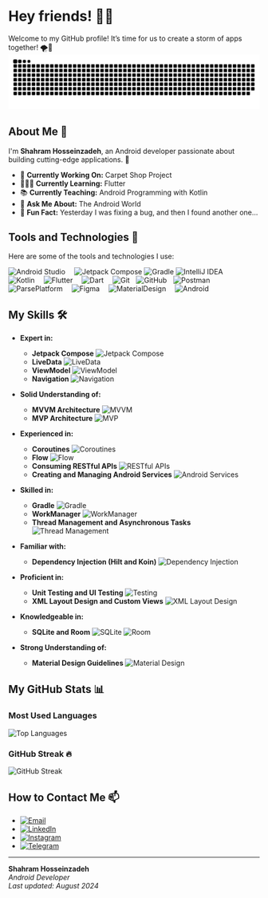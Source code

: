 # Hey friends! 👋😊

Welcome to my GitHub profile! It’s time for us to create a storm of apps together! 🌪️📱
![GitHub Contribution Snake](https://raw.githubusercontent.com/platane/snk/output/github-contribution-grid-snake-dark.svg)

## About Me 👤
I'm **Shahram Hosseinzadeh**, an Android developer passionate about building cutting-edge applications. 🚀

- 🎯 **Currently Working On:** Carpet Shop Project
- 👨🏻‍💻 **Currently Learning:** Flutter
- 📚 **Currently Teaching:** Android Programming with Kotlin
- 💬 **Ask Me About:** The Android World
- 👻 **Fun Fact:** Yesterday I was fixing a bug, and then I found another one...

## Tools and Technologies 🤖

Here are some of the tools and technologies I use:

<p>
  <img src="https://uxwing.com/wp-content/themes/uxwing/download/brands-and-social-media/android-studio-icon.png" alt="Android Studio" width="65" height="65"/>
  <img width="10"/>
  <img src="https://user-images.githubusercontent.com/29678011/201169741-7f95aae5-4cf7-462c-8cbd-e4dc5b0b2346.svg" alt="Jetpack Compose" width="65" height="65"/>
  <img src="https://dwglogo.com/wp-content/uploads/2017/12/Gradle_logo_01.png" alt="Gradle" width="80" height="60"/>
  <img src="https://static-00.iconduck.com/assets.00/intellij-idea-icon-2048x2048-hsyna1mi.png" alt="IntelliJ IDEA" width="60" height="60"/>
  <img width="15"/>
  <img src="https://upload.wikimedia.org/wikipedia/commons/thumb/7/74/Kotlin_Icon.png/1200px-Kotlin_Icon.png" alt="Kotlin" width="50" height="55"/>
  <img width="10"/>
  <img src="https://static-00.iconduck.com/assets.00/flutter-icon-1651x2048-ojswpayr.png" alt="Flutter" width="40" height="55"/>
  <img width="10"/>
  <img src="https://static-00.iconduck.com/assets.00/dart-icon-2042x2048-775u9j9x.png" alt="Dart" width="50" height="55"/>
  <img width="10"/>
  <img src="https://upload.wikimedia.org/wikipedia/commons/thumb/3/3f/Git_icon.svg/2048px-Git_icon.svg.png" alt="Git" width="65" height="65"/>
  <img width="5"/>
  <img src="https://user-images.githubusercontent.com/25181517/192108374-8da61ba1-99ec-41d7-80b8-fb2f7c0a4948.png" alt="GitHub" width="65" height="65"/>
  <img width="5"/>
  <img src="https://user-images.githubusercontent.com/25181517/192109061-e138ca71-337c-4019-8d42-4792fdaa7128.png" alt="Postman" width="60" height="60"/>
  <img width="10"/>
  <img src="https://static-00.iconduck.com/assets.00/parse-icon-2048x2048-l69swpm7.png" alt="ParsePlatform" width="60" height="60"/>
  <img width="10"/>
  <img src="https://static-00.iconduck.com/assets.00/apps-figma-icon-2048x2048-ctjj5ab7.png" alt="Figma" width="60" height="60"/>
  <img width="10"/>
  <img src="https://upload.wikimedia.org/wikipedia/commons/thumb/c/c7/Google_Material_Design_Logo.svg/1024px-Google_Material_Design_Logo.svg.png" alt="MaterialDesign" width="60" height="60"/>
  <img width="10"/>
  <img src="https://iconape.com/wp-content/png_logo_vector/android-robot-head.png" alt="Android" width="60" height="60"/>
</p>

## My Skills 🛠️
- **Expert in:**
  - **Jetpack Compose** ![Jetpack Compose](https://img.shields.io/badge/Jetpack%20Compose-android-green?logo=android)
  - **LiveData** ![LiveData](https://img.shields.io/badge/LiveData-android-blue?logo=android)
  - **ViewModel** ![ViewModel](https://img.shields.io/badge/ViewModel-android-yellow?logo=android)
  - **Navigation** ![Navigation](https://img.shields.io/badge/Navigation-android-orange?logo=android)

- **Solid Understanding of:**
  - **MVVM Architecture** ![MVVM](https://img.shields.io/badge/MVVM-architecture-blue?logo=architecture)
  - **MVP Architecture** ![MVP](https://img.shields.io/badge/MVP-architecture-green?logo=architecture)

- **Experienced in:**
  - **Coroutines** ![Coroutines](https://img.shields.io/badge/Coroutines-android-purple?logo=android)
  - **Flow** ![Flow](https://img.shields.io/badge/Flow-android-red?logo=android)
  - **Consuming RESTful APIs** ![RESTful APIs](https://img.shields.io/badge/RESTful%20APIs-android-green?logo=android)
  - **Creating and Managing Android Services** ![Android Services](https://img.shields.io/badge/Android%20Services-android-darkblue?logo=android)
  
- **Skilled in:**
  - **Gradle** ![Gradle](https://img.shields.io/badge/Gradle-android-blueviolet?logo=gradle)
  - **WorkManager** ![WorkManager](https://img.shields.io/badge/WorkManager-android-cyan?logo=android)
  - **Thread Management and Asynchronous Tasks** ![Thread Management](https://img.shields.io/badge/Thread%20Management-android-lightgray?logo=android)
  
- **Familiar with:**
  - **Dependency Injection (Hilt and Koin)** ![Dependency Injection](https://img.shields.io/badge/Dependency%20Injection-android-darkgreen?logo=android)

- **Proficient in:**
  - **Unit Testing and UI Testing** ![Testing](https://img.shields.io/badge/Testing-android-lightblue?logo=android)
  - **XML Layout Design and Custom Views** ![XML Layout Design](https://img.shields.io/badge/XML%20Layout%20Design-android-darkred?logo=android)

- **Knowledgeable in:**
  - **SQLite and Room** ![SQLite](https://img.shields.io/badge/SQLite-android-lightgray?logo=sqlite) ![Room](https://img.shields.io/badge/Room-android-darkgray?logo=android)

- **Strong Understanding of:**
  - **Material Design Guidelines** ![Material Design](https://img.shields.io/badge/Material%20Design-android-blue?logo=material-design)

## My GitHub Stats 📊
### Most Used Languages
![Top Languages](https://github-readme-stats.vercel.app/api/top-langs/?username=shahramhosseinzadeh&layout=compact&theme=blueberry)

### GitHub Streak 🔥
![GitHub Streak](https://github-readme-streak-stats.herokuapp.com/?user=shahramhosseinzadeh&theme=blueberry)


## How to Contact Me 📫
-  [![Email](https://img.shields.io/badge/Email-%40shahramhdev-orange?logo=gmail)](mailto:shahramhdev@gmail.com)
-  [![LinkedIn](https://img.shields.io/badge/LinkedIn-%40shahram--hosseinzadeh--dev-blue?logo=linkedin)](https://www.linkedin.com/in/shahram-hosseinzadeh-dev/)
-  [![Instagram](https://img.shields.io/badge/Instagram-%40shahram_academy-orange?logo=instagram)](https://www.instagram.com/shahram_academy/)
-  [![Telegram](https://img.shields.io/badge/Telegram-%40sha_hra_m-blue?logo=telegram)](https://t.me/sha_hra_m/)

---

**Shahram Hosseinzadeh**  
*Android Developer*  
_Last updated: August 2024_
